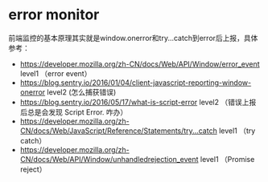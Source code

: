 # error monitor
前端监控的基本原理其实就是window.onerror和try...catch到error后上报，具体参考：

 - https://developer.mozilla.org/zh-CN/docs/Web/API/Window/error_event level1 （error event）
 - https://blog.sentry.io/2016/01/04/client-javascript-reporting-window-onerror level2 (怎么捕获错误)
 - https://blog.sentry.io/2016/05/17/what-is-script-error level2 （错误上报后总是会发现 Script Error. 咋办）
 - https://developer.mozilla.org/zh-CN/docs/Web/JavaScript/Reference/Statements/try...catch level1 （try catch）
 - https://developer.mozilla.org/zh-CN/docs/Web/API/Window/unhandledrejection_event level1 （Promise reject）